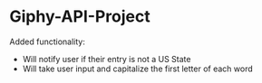 # Giphy-API-Project

Added functionality:  
-  Will notify user if their entry is not a US State
-  Will take user input and capitalize the first letter of each word
